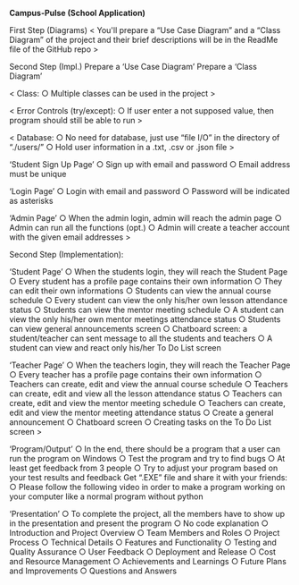 **Campus-Pulse (School Application)**
 
First Step (Diagrams)
< You'll prepare a “Use Case Diagram” and a  “Class Diagram” of the project and their brief  descriptions will be in the ReadMe file of the GitHub repo >

Second Step (Impl.)
Prepare a ‘Use Case Diagram’
Prepare a ‘Class Diagram’

< Class:
○ Multiple classes can be used in the project >

< Error Controls (try/except):
○ If user enter a not supposed value, then program should still be able to run >

< Database: 
○ No need for database, just use “file I/O” in the directory of “./users/”
○ Hold user information in a .txt, .csv or .json file >

‘Student Sign Up Page’
○ Sign up with email and password
○ Email address must be unique

‘Login Page’
○ Login with email and password
○ Password will be indicated as asterisks

‘Admin Page’
○ When the admin login, admin will reach the admin page
○ Admin can run all the functions (opt.)
○ Admin will create a teacher account with the given email addresses >

Second Step (Implementation): 

‘Student Page’
○ When the students login, they will reach the Student Page
○ Every student has a profile page contains their own information 
○ They can edit their own informations
○ Students can view the annual course schedule
○ Every student can view the only his/her own lesson attendance status 
○ Students can view the mentor meeting schedule
○ A student can view the only his/her own mentor meetings attendance status
○ Students can view general announcements screen 
○ Chatboard screen: a student/teacher can sent message to all the students and teachers
○ A student can view and react only his/her To Do List screen 

‘Teacher Page’
○ When the teachers login, they will reach the Teacher Page
○ Every teacher has a profile page contains their own information
○ Teachers can create, edit and view the annual course schedule 
○ Teachers can create, edit and view all the lesson attendance status
○ Teachers can create, edit and view the mentor meeting schedule
○ Teachers can create, edit and view the mentor meeting attendance status 
○ Create a general announcement
○ Chatboard screen
○ Creating tasks on the To Do List screen >

‘Program/Output’
○ In the end, there should be a program that a user can run the program on Windows 
○ Test the program and try to find bugs
○ At least get feedback from 3 people
○ Try to adjust your program based on your test results and feedback Get “.EXE” file and share it with your friends:
○ Please follow the following video in order to make a program working on your computer like a normal program without python

‘Presentation’
○ To complete the project, all the members have to show up in the presentation and present the program 
○ No code explanation 
○ Introduction and Project Overview
○ Team Members and Roles
○ Project Process 
○ Technical Details
○ Features and Functionality
○ Testing and Quality Assurance 
○ User Feedback
○ Deployment and Release
○ Cost and Resource Management 
○ Achievements and Learnings
○ Future Plans and Improvements
○ Questions and Answers 
